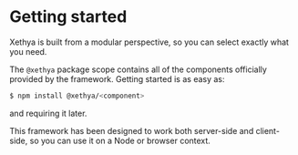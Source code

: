 # Getting started

Xethya is built from a modular perspective, so you can select exactly what you need.

The `@xethya` package scope contains all of the components officially provided by the framework. Getting started is as easy as:

```bash
$ npm install @xethya/<component>
```

and requiring it later.

This framework has been designed to work both server-side and client-side, so you can use it on a Node or browser context.

